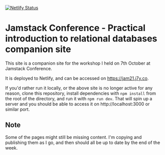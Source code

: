 [![Netlify Status](https://api.netlify.com/api/v1/badges/7ed73c48-c74c-4129-8a69-9aabb0dd0afc/deploy-status)](https://app.netlify.com/sites/relaxed-bell-780345/deploys)

# Jamstack Conference - Practical introduction to relational databases companion site

This site is a companion site for the workshop I held on 7th October at Jamstack Conference.

It is deployed to Netlify, and can be accessed on https://jam21.j7y.co.

If you'd rather run it locally, or the above site is no longer active for any reason, clone this repository, install dependencies with `npm install` from the root of the directory, and run it with `npm run dev`. That will spin up a server and you should be able to access it on http://localhost:3000 or similar port.

## Note
Some of the pages might still be missing content. I'm copying and publishing them as I go, and then should all be up to date by the end of the week.